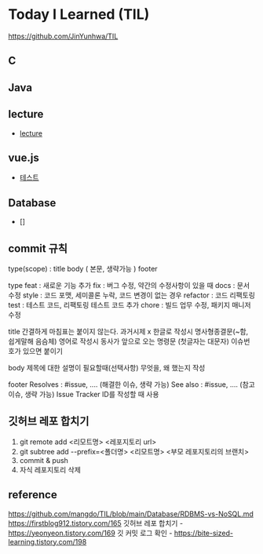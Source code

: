 # Today I Learned (TIL)
https://github.com/JinYunhwa/TIL

## C

## Java

## lecture
 + [lecture](./lecture/test.md)
## vue.js
 + [테스트](./vue.js/test.md)
## Database
 + []


## commit 규칙
type(scope) : title 
body ( 본문, 생략가능 )
footer

type
feat : 새로운 기능 추가
fix : 버그 수정, 약간의 수정사항이 있을 때
docs : 문서 수정
style : 코드 포맷, 세미콜론 누락, 코드 변경이 없는 경우
refactor : 코드 리팩토링
test : 테스트 코드, 리팩토링 테스트 코드 추가
chore : 빌드 업무 수정, 패키지 매니저 수정

title
간결하게 마침표는 붙이지 않는다.
과거시제 x
한글로 작성시 명사형종결문(~함, 쉽게말해 음슴체)
영어로 작성시 동사가 앞으로 오는 명령문 (첫글자는 대문자)
이슈번호가 있으면 붙이기

body
제목에 대한 설명이 필요할때(선택사항)
무엇을, 왜 했는지 작성

footer
Resolves : #issue, .... (해결한 이슈, 생략 가능)
See also : #issue, .... (참고 이슈, 생략 가능)
Issue Tracker ID를 작성할 때 사용

## 깃허브 레포 합치기
 1. git remote add <리모트명> <레포지토리 url>
 2. git subtree add --prefix=<폴더명> <리모트명> <부모 레포지토리의 브랜치>
 3. commit & push
 4. 자식 레포지토리 삭제

## reference
 https://github.com/mangdo/TIL/blob/main/Database/RDBMS-vs-NoSQL.md
 https://firstblog912.tistory.com/165
 깃허브 레포 합치기 - https://yeonyeon.tistory.com/169
 깃 커밋 로그 확인 - https://bite-sized-learning.tistory.com/198
